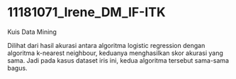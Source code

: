 # 11181071_Irene_DM_IF-ITK
Kuis Data Mining

Dilihat dari hasil akurasi antara algoritma logistic regression dengan algoritma k-nearest neighbour, keduanya menghasilkan skor akurasi yang sama. Jadi pada kasus dataset iris ini, kedua algoritma tersebut sama-sama bagus.
